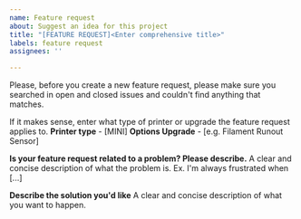 ```yaml
---
name: Feature request
about: Suggest an idea for this project
title: "[FEATURE REQUEST]<Enter comprehensive title>"
labels: feature request
assignees: ''

---
```


Please, before you create a new feature request, please make sure you searched in open and closed issues and couldn't find anything that matches.

If it makes sense, enter what type of printer or upgrade the feature request applies to.
**Printer type** - [MINI]
**Options Upgrade** - [e.g. Filament Runout Sensor]

**Is your feature request related to a problem? Please describe.**
  A clear and concise description of what the problem is. Ex. I'm always frustrated when [...]
  
**Describe the solution you'd like**
  A clear and concise description of what you want to happen.
